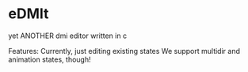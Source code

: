 # eDMIt
yet ANOTHER dmi editor written in c

Features:
Currently, just editing existing states
We support multidir and animation states, though!

